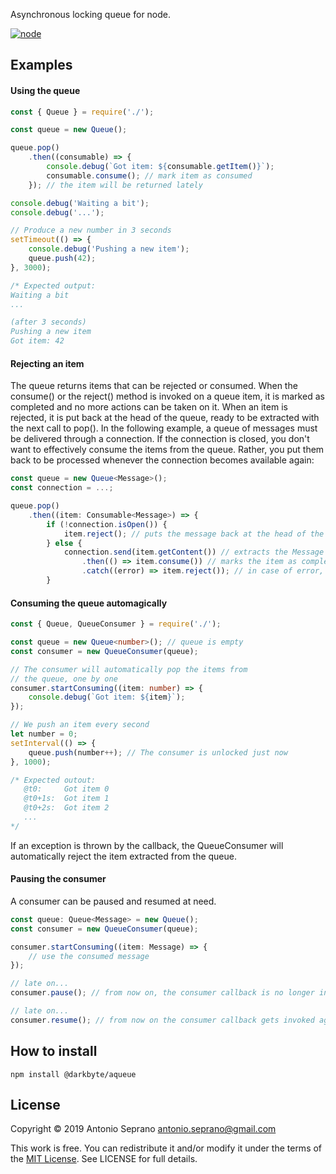 Asynchronous locking queue for node.

[![node](https://img.shields.io/node/v/@darkbyte/aqueue)](https://www.npmjs.com/package/@darkbyte/aqueue) 

## Examples
#### Using the queue
```javascript
const { Queue } = require('./');

const queue = new Queue();

queue.pop()
    .then((consumable) => {
        console.debug(`Got item: ${consumable.getItem()}`);
        consumable.consume(); // mark item as consumed
    }); // the item will be returned lately

console.debug('Waiting a bit');
console.debug('...');

// Produce a new number in 3 seconds
setTimeout(() => {
    console.debug('Pushing a new item');
    queue.push(42);
}, 3000);

/* Expected output:
Waiting a bit
...

(after 3 seconds)
Pushing a new item
Got item: 42
```

#### Rejecting an item

The queue returns items that can be rejected or consumed. When the consume() or the reject() method is invoked on a queue item, it is marked as completed and no more actions can be taken on it.
When an item is rejected, it is put back at the head of the queue, ready to be extracted with the next call to pop().
In the following example, a queue of messages must be delivered through a connection.
If the connection is closed, you don't want to effectively consume the items from the queue. Rather, you put them back to be processed whenever the connection becomes available again:

``` TypeScript
const queue = new Queue<Message>();
const connection = ...;

queue.pop()
    .then((item: Consumable<Message>) => {
        if (!connection.isOpen()) {
            item.reject(); // puts the message back at the head of the queue
        } else {
            connection.send(item.getContent()) // extracts the Message from the queue item and pass it to the connection
                .then(() => item.consume()) // marks the item as completed
                .catch((error) => item.reject()); // in case of error, the item is put back at head of the queue
        }
```

#### Consuming the queue automagically
``` TypeScript
const { Queue, QueueConsumer } = require('./');

const queue = new Queue<number>(); // queue is empty
const consumer = new QueueConsumer(queue);

// The consumer will automatically pop the items from
// the queue, one by one
consumer.startConsuming((item: number) => {
    console.debug(`Got item: ${item}`);
});

// We push an item every second
let number = 0;
setInterval(() => {
    queue.push(number++); // The consumer is unlocked just now
}, 1000);

/* Expected outout:
   @t0:     Got item 0
   @t0+1s:  Got item 1
   @t0+2s:  Got item 2
   ...
*/
```

If an exception is thrown by the callback, the QueueConsumer will automatically reject the item extracted from the queue.

#### Pausing the consumer
A consumer can be paused and resumed at need.

``` TypeScript
const queue: Queue<Message> = new Queue();
const consumer = new QueueConsumer(queue);

consumer.startConsuming((item: Message) => {
    // use the consumed message
});

// late on...
consumer.pause(); // from now on, the consumer callback is no longer invoked

// late on...
consumer.resume(); // from now on the consumer callback gets invoked again

```


## How to install
`npm install @darkbyte/aqueue`

## License
Copyright © 2019 Antonio Seprano <antonio.seprano@gmail.com>

This work is free. You can redistribute it and/or modify it under the
terms of the [MIT License](https://opensource.org/licenses/MIT).
See LICENSE for full details.

